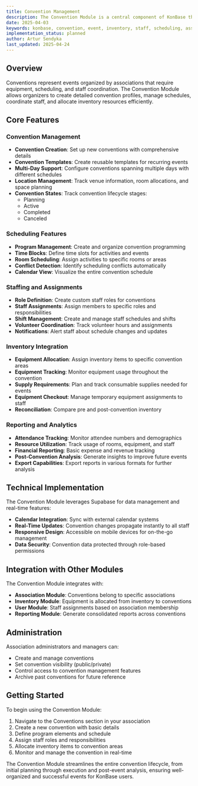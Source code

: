 ```yaml
---
title: Convention Management
description: The Convention Module is a central component of KonBase that enables comprehensive management of conventions, events, and gatherings. This module provides tools to plan, organize, and execute successful conventions while integrating seamlessly with inventory and association management capabilities.
date: 2025-04-03
keywords: konbase, convention, event, inventory, staff, scheduling, association
implementation_status: planned
author: Artur Sendyka
last_updated: 2025-04-24
---
```


## Overview

Conventions represent events organized by associations that require equipment, scheduling, and staff coordination. The Convention Module allows organizers to create detailed convention profiles, manage schedules, coordinate staff, and allocate inventory resources efficiently.

## Core Features

### Convention Management

- **Convention Creation**: Set up new conventions with comprehensive details
- **Convention Templates**: Create reusable templates for recurring events
- **Multi-Day Support**: Configure conventions spanning multiple days with different schedules
- **Location Management**: Track venue information, room allocations, and space planning
- **Convention States**: Track convention lifecycle stages:
  - Planning
  - Active
  - Completed
  - Canceled

### Scheduling Features

- **Program Management**: Create and organize convention programming
- **Time Blocks**: Define time slots for activities and events
- **Room Scheduling**: Assign activities to specific rooms or areas
- **Conflict Detection**: Identify scheduling conflicts automatically
- **Calendar View**: Visualize the entire convention schedule

### Staffing and Assignments

- **Role Definition**: Create custom staff roles for conventions
- **Staff Assignments**: Assign members to specific roles and responsibilities
- **Shift Management**: Create and manage staff schedules and shifts
- **Volunteer Coordination**: Track volunteer hours and assignments
- **Notifications**: Alert staff about schedule changes and updates

### Inventory Integration

- **Equipment Allocation**: Assign inventory items to specific convention areas
- **Equipment Tracking**: Monitor equipment usage throughout the convention
- **Supply Requirements**: Plan and track consumable supplies needed for events
- **Equipment Checkout**: Manage temporary equipment assignments to staff
- **Reconciliation**: Compare pre and post-convention inventory

### Reporting and Analytics

- **Attendance Tracking**: Monitor attendee numbers and demographics
- **Resource Utilization**: Track usage of rooms, equipment, and staff
- **Financial Reporting**: Basic expense and revenue tracking
- **Post-Convention Analysis**: Generate insights to improve future events
- **Export Capabilities**: Export reports in various formats for further analysis

## Technical Implementation

The Convention Module leverages Supabase for data management and real-time features:

- **Calendar Integration**: Sync with external calendar systems
- **Real-Time Updates**: Convention changes propagate instantly to all staff
- **Responsive Design**: Accessible on mobile devices for on-the-go management
- **Data Security**: Convention data protected through role-based permissions

## Integration with Other Modules

The Convention Module integrates with:

- **Association Module**: Conventions belong to specific associations
- **Inventory Module**: Equipment is allocated from inventory to conventions
- **User Module**: Staff assignments based on association membership
- **Reporting Module**: Generate consolidated reports across conventions

## Administration

Association administrators and managers can:

- Create and manage conventions
- Set convention visibility (public/private)
- Control access to convention management features
- Archive past conventions for future reference

## Getting Started

To begin using the Convention Module:

1. Navigate to the Conventions section in your association
2. Create a new convention with basic details
3. Define program elements and schedule
4. Assign staff roles and responsibilities
5. Allocate inventory items to convention areas
6. Monitor and manage the convention in real-time

The Convention Module streamlines the entire convention lifecycle, from initial planning through execution and post-event analysis, ensuring well-organized and successful events for KonBase users.
